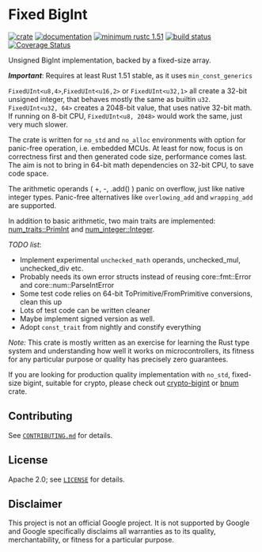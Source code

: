# Fixed BigInt

[![crate](https://img.shields.io/crates/v/fixed-bigint.svg)](https://crates.io/crates/fixed-bigint)
[![documentation](https://docs.rs/fixed-bigint/badge.svg)](https://docs.rs/fixed-bigint/)
[![minimum rustc 1.51](https://img.shields.io/badge/rustc-1.51+-red.svg)](https://rust-lang.github.io/rfcs/2495-min-rust-version.html)
[![build status](https://github.com/kaidokert/fixed-bigint-rs/actions/workflows/rust.yml/badge.svg)](https://github.com/kaidokert/fixed-bigint-rs/actions)
[![Coverage Status](https://coveralls.io/repos/github/kaidokert/fixed-bigint-rs/badge.svg?branch=main)](https://coveralls.io/github/kaidokert/fixed-bigint-rs?branch=main)

Unsigned BigInt implementation, backed by a fixed-size array.

***Important***: Requires at least Rust 1.51 stable, as it uses `min_const_generics`

`FixedUInt<u8,4>`,`FixedUInt<u16,2>` or `FixedUInt<u32,1>` all create a 32-bit unsigned integer, that behaves mostly the same as builtin `u32`.
`FixedUInt<u32, 64>` creates a 2048-bit value, that uses native 32-bit math. If running on 8-bit CPU, `FixedUInt<u8, 2048>` would work the same, just very much slower.

The crate is written for `no_std` and `no_alloc` environments with option for panic-free operation, i.e. embedded MCUs. At least for now, focus is on correctness first and then generated code size, performance comes last. The aim is not to bring in 64-bit math dependencies on 32-bit CPU, to save code space.

The arithmetic operands ( +, -, .add() ) panic on overflow, just like native integer types. Panic-free alternatives like `overlowing_add` and `wrapping_add` are supported.

In addition to basic arithmetic, two main traits are implemented: [num_traits::PrimInt](https://docs.rs/num-traits/latest/num_traits/int/trait.PrimInt.html) and [num_integer::Integer](https://docs.rs/num/latest/num/integer/trait.Integer.html).

_TODO list_:
 * Implement experimental `unchecked_math` operands, unchecked_mul, unchecked_div etc.
 * Probably needs its own error structs instead of reusing core::fmt::Error and core::num::ParseIntError
 * Some test code relies on 64-bit ToPrimitive/FromPrimitive conversions, clean this up
 * Lots of test code can be written cleaner
 * Maybe implement signed version as well.
 * Adopt `const_trait` from nightly and constify everything

_Note:_ This crate is mostly written as an exercise for learning the Rust type system and understanding how well it works on microcontrollers, its fitness for any particular purpose or quality has precisely zero guarantees.

If you are looking for production quality implementation with `no_std`, fixed-size bigint, suitable for crypto, please check out [crypto-bigint](https://github.com/RustCrypto/crypto-bigint) or [bnum](https://crates.io/crates/bnum) crate.

## Contributing

See [`CONTRIBUTING.md`](CONTRIBUTING.md) for details.

## License

Apache 2.0; see [`LICENSE`](LICENSE) for details.

## Disclaimer

This project is not an official Google project. It is not supported by
Google and Google specifically disclaims all warranties as to its quality,
merchantability, or fitness for a particular purpose.
